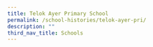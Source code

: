 ```yaml
---
title: Telok Ayer Primary School
permalink: /school-histories/telok-ayer-pri/
description: ""
third_nav_title: Schools
---
```



